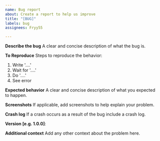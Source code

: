 ```yaml
---
name: Bug report
about: Create a report to help us improve
title: "[BUG]"
labels: bug
assignees: Fryy55

---
```


**Describe the bug**
A clear and concise description of what the bug is.

**To Reproduce**
Steps to reproduce the behavior:
1. Write '....'
2. Wait for '....'
3. Do '....'
4. See error

**Expected behavior**
A clear and concise description of what you expected to happen.

**Screenshots**
If applicable, add screenshots to help explain your problem.

**Crash log**
If a crash occurs as a result of the bug include a crash log.

**Version [e.g. 1.0.0]**: 

**Additional context**
Add any other context about the problem here.
